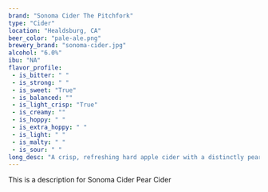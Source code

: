 ```yaml
---
brand: "Sonoma Cider The Pitchfork"
type: "Cider"
location: "Healdsburg, CA"
beer_color: "pale-ale.png"
brewery_brand: "sonoma-cider.jpg"
alcohol: "6.0%"
ibu: "NA"
flavor_profile:
 - is_bitter: " "
 - is_strong: " "
 - is_sweet: "True"
 - is_balanced: ""
 - is_light_crisp: "True"
 - is_creamy: ""
 - is_hoppy: " "
 - is_extra_hoppy: " "
 - is_light: " "
 - is_malty: " "
 - is_sour: " "
long_desc: "A crisp, refreshing hard apple cider with a distinctly pear accent and a creamy mouth feel that maintains cider integrity while adding a whole new dimension. Hard to describe, harder still to resist."
---
```


This is a description for Sonoma Cider Pear Cider